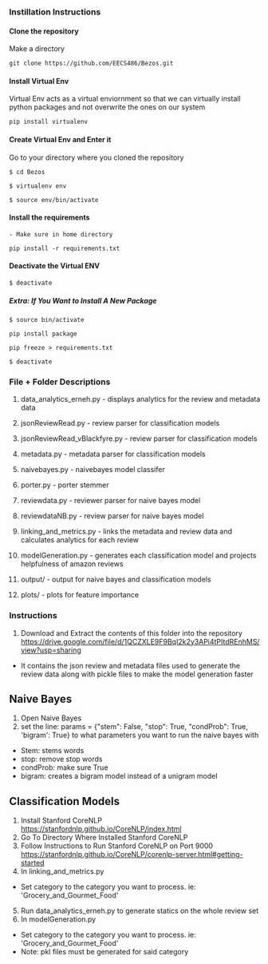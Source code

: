 ### Instillation Instructions

#### Clone the repository 
Make a directory 

`git clone https://github.com/EECS486/Bezos.git`

#### Install Virtual Env 
Virtual Env acts as a virtual enviornment so that we can virtually install python packages and not overwrite the ones 
on our system 

`pip install virtualenv`

#### Create Virtual Env and Enter it 
Go to your directory where you cloned the repository 

`$ cd Bezos`

`$ virtualenv env`

`$ source env/bin/activate`

#### Install the requirements
    - Make sure in home directory 

`pip install -r requirements.txt`

#### Deactivate the Virtual ENV
`$ deactivate`

##### Extra: If You Want to Install A New Package
`$ source bin/activate`

`pip install package`

`pip freeze > requirements.txt`

`$ deactivate`

### File + Folder Descriptions

1. data_analytics_erneh.py - displays analytics for the review and metadata data 
2. jsonReviewRead.py - review parser for classification models
3. jsonReviewRead_vBlackfyre.py - review parser for classification models 
4. metadata.py - metadata parser for classification models
5. naivebayes.py - naivebayes model classifer 
6. porter.py - porter stemmer 
7. reviewdata.py - reviewer parser for naive bayes model
8. reviewdataNB.py - review parser for naive bayes model 
9. linking_and_metrics.py - links the metadata and review data and calculates analytics for each review
10. modelGeneration.py - generates each classification model and projects helpfulness of amazon reviews 

11. output/ - output for naive bayes and classification models
12. plots/ - plots for feature importance 

### Instructions 

1. Download and Extract the contents of this folder into the repository
https://drive.google.com/file/d/1QCZXLE9F9BqI2k2y3APi4tPItdREnhMS/view?usp=sharing
- It contains the json review and metadata files used to generate the review data along with pickle files to make the model generation faster

## Naive Bayes 
1. Open Naive Bayes
2. set the line: params = {"stem": False, "stop": True, "condProb": True, 'bigram': True} to what parameters you want to run the naive bayes with 
- Stem: stems words
- stop: remove stop words
- condProb: make sure True
- bigram: creates a bigram model instead of a unigram model

## Classification Models 
1. Install Stanford CoreNLP https://stanfordnlp.github.io/CoreNLP/index.html
2. Go To Directory Where Installed Stanford CoreNLP
3. Follow Instructions to Run Stanford CoreNLP on Port 9000
https://stanfordnlp.github.io/CoreNLP/corenlp-server.html#getting-started
4. In linking_and_metrics.py 
- Set category to the category you want to process. ie: 'Grocery_and_Gourmet_Food'
5. Run data_analytics_erneh.py to generate statics on the whole review set 
6. In modelGeneration.py
- Set category to the category you want to process. ie: 'Grocery_and_Gourmet_Food'
- Note: pkl files must be generated for said category 




